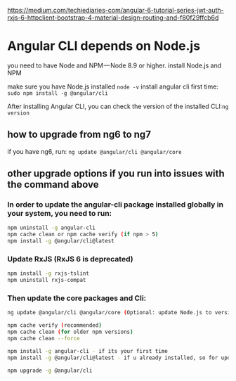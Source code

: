 https://medium.com/techiediaries-com/angular-6-tutorial-series-jwt-auth-rxjs-6-httpclient-bootstrap-4-material-design-routing-and-f80f29ffcb6d

# Angular CLI depends on Node.js

you need to have Node and NPM — Node 8.9 or higher. install Node.js and NPM 

make sure you have Node.js installed `node -v`
install angular cli first time: `sudo npm install -g @angular/cli`

After installing Angular CLI, you can check the version of the installed CLI:`ng version`


## how to upgrade from ng6 to ng7

if you have ng6, run: `ng update @angular/cli @angular/core`

## other upgrade options if you run into issues with the command above

### In order to update the angular-cli package installed globally in your system, you need to run:

```bash
npm uninstall -g angular-cli
npm cache clean or npm cache verify (if npm > 5)
npm install -g @angular/cli@latest
```

### Update RxJS (RxJS 6 is deprecated)

```bash
npm install -g rxjs-tslint
npm uninstall rxjs-compat
```

### Then update the core packages and Cli:

```bash
ng update @angular/cli @angular/core (Optional: update Node.js to version 10 which is supported in NG7)

npm cache verify (recommended)
npm cache clean (for older npm versions)
npm cache clean --force

npm install -g angular-cli - if its your first time
npm install -g @angular/cli@latest - if u already installed, so for updating

npm upgrade -g @angular/cli
```

